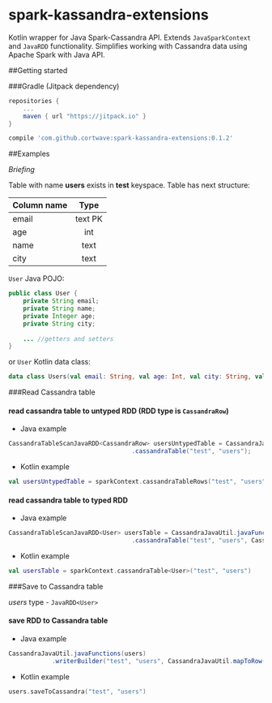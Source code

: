 # spark-kassandra-extensions
Kotlin wrapper for Java Spark-Cassandra API. Extends `JavaSparkContext` and `JavaRDD` functionality. Simplifies working with Cassandra data using Apache Spark with Java API.

##Getting started

###Gradle (Jitpack dependency)
```gradle
repositories {
    ...
    maven { url "https://jitpack.io" }
}

compile 'com.github.cortwave:spark-kassandra-extensions:0.1.2'
```

##Examples

*Briefing*

Table with name **users** exists in **test** keyspace. Table has next structure:

| Column name   | Type            |
| ------------- |:---------------:|
| email         | text PK         |
| age           | int             |
| name          | text            |
| city          | text            |

`User` Java POJO:
```java
public class User {
    private String email;
    private String name;
    private Integer age;
    private String city;
    
    ... //getters and setters
}
```

or `User` Kotlin data class:
```kotlin
data class Users(val email: String, val age: Int, val city: String, val name: String)
```

###Read Cassandra table

#### read cassandra table to untyped RDD (RDD type is `CassandraRow`)

* Java example
```java
CassandraTableScanJavaRDD<CassandraRow> usersUntypedTable = CassandraJavaUtil.javaFunctions(sparkContext)
                                  .cassandraTable("test", "users");
```

* Kotlin example
```kotlin
val usersUntypedTable = sparkContext.cassandraTableRows("test", "users")
```

#### read cassandra table to typed RDD

* Java example
```java
CassandraTableScanJavaRDD<User> usersTable = CassandraJavaUtil.javaFunctions(sparkContext)
                                  .cassandraTable("test", "users", CassandraJavaUtil.mapRowTo(User.class));
```

* Kotlin example
```kotlin
val usersTable = sparkContext.cassandraTable<User>("test", "users")
```

###Save to Cassandra table

*users* type - `JavaRDD<User>`

#### save RDD to Cassandra table

* Java example
```java
CassandraJavaUtil.javaFunctions(users)
            .writerBuilder("test", "users", CassandraJavaUtil.mapToRow(User.class)).saveToCassandra();
```

* Kotlin example
```kotlin
users.saveToCassandra("test", "users")
```


